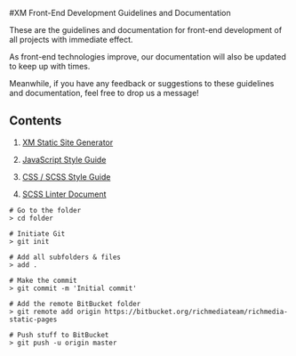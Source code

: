 #XM Front-End Development Guidelines and Documentation

These are the guidelines and documentation for front-end development of all projects with immediate effect.

As front-end technologies improve, our documentation will also be updated to keep up with times.

Meanwhile, if you have any feedback or suggestions to these guidelines and documentation, feel free to drop us a message!

## Contents

 1. [XM Static Site Generator](_posts/2014-08-26-static-site-generator.markdown)

 2. [JavaScript Style Guide](_posts/2014-08-23-javascript-styleguide.markdown)

 3. [CSS / SCSS Style Guide](_posts/2014-08-23-css-scss-styleguide.markdown)

 4. [SCSS Linter Document](_posts/2014-08-22-scss-linter.markdown)


```
# Go to the folder
> cd folder

# Initiate Git
> git init

# Add all subfolders & files
> add .

# Make the commit
> git commit -m 'Initial commit'

# Add the remote BitBucket folder
> git remote add origin https://bitbucket.org/richmediateam/richmedia-static-pages

# Push stuff to BitBucket
> git push -u origin master 
```
